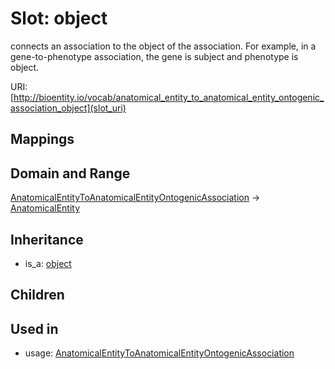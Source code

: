 # Slot: object


connects an association to the object of the association. For example, in a gene-to-phenotype association, the gene is subject and phenotype is object.

URI: [http://bioentity.io/vocab/anatomical_entity_to_anatomical_entity_ontogenic_association_object](slot_uri)
## Mappings

## Domain and Range

[AnatomicalEntityToAnatomicalEntityOntogenicAssociation](AnatomicalEntityToAnatomicalEntityOntogenicAssociation.md) -> [AnatomicalEntity](AnatomicalEntity.md)
## Inheritance

 *  is_a: [object](object.md)
## Children

## Used in

 *  usage: [AnatomicalEntityToAnatomicalEntityOntogenicAssociation](AnatomicalEntityToAnatomicalEntityOntogenicAssociation.md)
